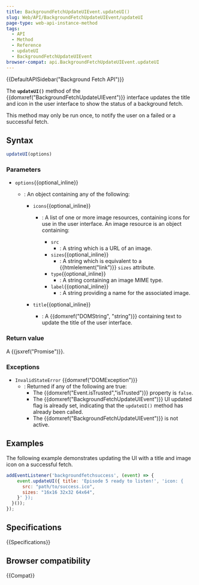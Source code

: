```yaml
---
title: BackgroundFetchUpdateUIEvent.updateUI()
slug: Web/API/BackgroundFetchUpdateUIEvent/updateUI
page-type: web-api-instance-method
tags:
  - API
  - Method
  - Reference
  - updateUI
  - BackgroundFetchUpdateUIEvent
browser-compat: api.BackgroundFetchUpdateUIEvent.updateUI
---
```

{{DefaultAPISidebar("Background Fetch API")}}

The **`updateUI()`** method of the {{domxref("BackgroundFetchUpdateUIEvent")}} interface updates the title and icon in the user interface to show the status of a background fetch.

This method may only be run once, to notify the user on a failed or a successful fetch.

## Syntax

```js
updateUI(options)
```

### Parameters

- `options`{{optional_inline}}

  - : An object containing any of the following:

    - `icons`{{optional_inline}}

      - : A list of one or more image resources, containing icons for use in the user interface. An image resource is an object containing:

        - `src`
          - : A string which is a URL of an image.
        - `sizes`{{optional_inline}}
          - : A string which is equivalent to a {{htmlelement("link")}} `sizes` attribute.
        - `type`{{optional_inline}}
          - : A string containing an image MIME type.
        - `label`{{optional_inline}}
          - : A string providing a name for the associated image.

    - `title`{{optional_inline}}
      - : A {{domxref("DOMString", "string")}} containing text to update the title of the user interface.

### Return value

A {{jsxref("Promise")}}.

### Exceptions

- `InvalidStateError` {{domxref("DOMException")}}
  - : Returned if any of the following are true:
    - The {{domxref("Event.isTrusted","isTrusted")}} property is `false`.
    - The {{domxref("BackgroundFetchUpdateUIEvent")}} UI updated flag is already set, indicating that the `updateUI()` method has already been called.
    - The {{domxref("BackgroundFetchUpdateUIEvent")}} is not active.

## Examples

The following example demonstrates updating the UI with a title and image icon on a successful fetch.

```js
addEventListener('backgroundfetchsuccess', (event) => {
    event.updateUI({ title: 'Episode 5 ready to listen!', 'icon: {
      src: "path/to/success.ico",
      sizes: "16x16 32x32 64x64",
    }' });
  }());
});
```

## Specifications

{{Specifications}}

## Browser compatibility

{{Compat}}
